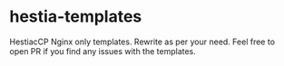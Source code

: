 # hestia-templates

HestiacCP Nginx only templates. Rewrite as per your need. Feel free to open PR if you find any issues with the templates.
